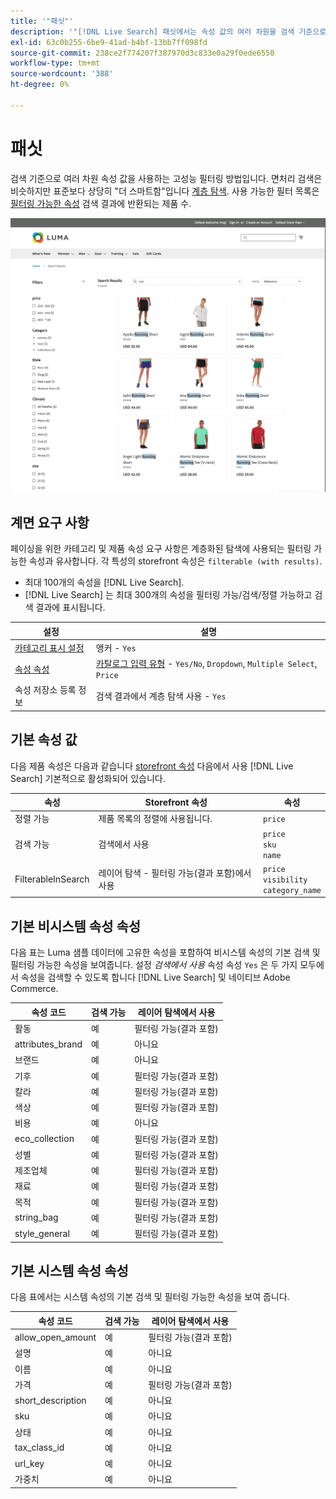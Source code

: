 ```yaml
---
title: '"패싯"'
description: '"[!DNL Live Search] 패싯에서는 속성 값의 여러 차원을 검색 기준으로 사용합니다."'
exl-id: 63c0b255-6be9-41ad-b4bf-13bb7ff098fd
source-git-commit: 238ce2f774207f387970d3c833e0a29f0ede6550
workflow-type: tm+mt
source-wordcount: '388'
ht-degree: 0%

---
```


# 패싯

검색 기준으로 여러 차원 속성 값을 사용하는 고성능 필터링 방법입니다. 면처리 검색은 비슷하지만 표준보다 상당히 &quot;더 스마트함&quot;입니다 [계층 탐색](https://docs.magento.com/user-guide/catalog/navigation-layered.html). 사용 가능한 필터 목록은 [필터링 가능한 속성](https://docs.magento.com/user-guide/catalog/navigation-layered-filterable-attributes.html) 검색 결과에 반환되는 제품 수.

![필터링된 검색 결과](assets/storefront-search-results-run.png)

## 계면 요구 사항

페이싱을 위한 카테고리 및 제품 속성 요구 사항은 계층화된 탐색에 사용되는 필터링 가능한 속성과 유사합니다. 각 특성의 storefront 속성은 `filterable (with results)`.

* 최대 100개의 속성을 [!DNL Live Search].
* [!DNL Live Search] 는 최대 300개의 속성을 필터링 가능/검색/정렬 가능하고 검색 결과에 표시됩니다.

| 설정 | 설명 |
|--- |--- |
| [카테고리 표시 설정](https://docs.magento.com/user-guide/catalog/categories-display-settings.html) | 앵커 - `Yes` |
| [속성 속성](https://docs.magento.com/user-guide/stores/attribute-product-create.html) | [카탈로그 입력 유형](https://docs.magento.com/user-guide/stores/attributes-input-types.html) - `Yes/No`, `Dropdown`, `Multiple Select`, `Price` |
| 속성 저장소 등록 정보 | 검색 결과에서 계층 탐색 사용 - `Yes` |

## 기본 속성 값

다음 제품 속성은 다음과 같습니다 [storefront 속성](https://docs.magento.com/user-guide/stores/attributes-product.html) 다음에서 사용 [!DNL Live Search] 기본적으로 활성화되어 있습니다.

| 속성 | Storefront 속성 | 속성 |
|---|---|---|
| 정렬 가능 | 제품 목록의 정렬에 사용됩니다. | `price` |
| 검색 가능 | 검색에서 사용 | `price` <br />`sku`<br />`name` |
| FilterableInSearch | 레이어 탐색 - 필터링 가능(결과 포함)에서 사용 | `price`<br />`visibility`<br />`category_name` |

## 기본 비시스템 속성 속성

다음 표는 Luma 샘플 데이터에 고유한 속성을 포함하여 비시스템 속성의 기본 검색 및 필터링 가능한 속성을 보여줍니다. 설정 *검색에서 사용* 속성 속성 `Yes` 은 두 가지 모두에서 속성을 검색할 수 있도록 합니다 [!DNL Live Search] 및 네이티브 Adobe Commerce.

| 속성 코드 | 검색 가능 | 레이어 탐색에서 사용 |
|--- |--- |--- |
| 활동 | 예 | 필터링 가능(결과 포함) |
| attributes_brand | 예 | 아니요 |
| 브랜드 | 예 | 아니요 |
| 기후 | 예 | 필터링 가능(결과 포함) |
| 칼라 | 예 | 필터링 가능(결과 포함) |
| 색상 | 예 | 필터링 가능(결과 포함) |
| 비용 | 예 | 아니요 |
| eco_collection | 예 | 필터링 가능(결과 포함) |
| 성별 | 예 | 필터링 가능(결과 포함) |
| 제조업체 | 예 | 필터링 가능(결과 포함) |
| 재료 | 예 | 필터링 가능(결과 포함) |
| 목적 | 예 | 필터링 가능(결과 포함) |
| string_bag | 예 | 필터링 가능(결과 포함) |
| style_general | 예 | 필터링 가능(결과 포함) |

## 기본 시스템 속성 속성

다음 표에서는 시스템 속성의 기본 검색 및 필터링 가능한 속성을 보여 줍니다.

| 속성 코드 | 검색 가능 | 레이어 탐색에서 사용 |
|--- |--- |--- |
| allow_open_amount | 예 | 필터링 가능(결과 포함) |
| 설명 | 예 | 아니요 |
| 이름 | 예 | 아니요 |
| 가격 | 예 | 필터링 가능(결과 포함) |
| short_description | 예 | 아니요 |
| sku | 예 | 아니요 |
| 상태 | 예 | 아니요 |
| tax_class_id | 예 | 아니요 |
| url_key | 예 | 아니요 |
| 가중치 | 예 | 아니요 |
